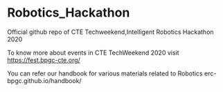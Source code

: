 # Robotics_Hackathon
Official github repo of CTE Techweekend,Intelligent Robotics Hackathon 2020

To know more about events in CTE TechWeekend 2020 visit  https://fest.bpgc-cte.org/

You can refer our handbook for various materials related to Robotics erc-bpgc.github.io/handbook/
